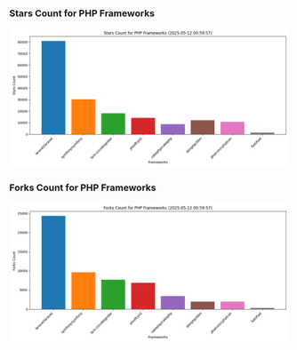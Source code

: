 ### Stars Count for PHP Frameworks

![Stars Chart](./archive/charts/20250512005957_stars_count.png)

### Forks Count for PHP Frameworks

![Forks Chart](./archive/charts/20250512005957_forks_count.png)

